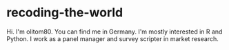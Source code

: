 # recoding-the-world
Hi. I'm olitom80.
You can find me in Germany.
I'm mostly interested in R and Python.
I work as a panel manager and survey scripter in market research.
